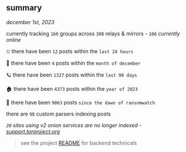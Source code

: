 
## summary
_december 1st, 2023_

currently tracking `166` groups across `308` relays & mirrors - _`106` currently online_

⏲ there have been `12` posts within the `last 24 hours`

🦈 there have been `4` posts within the `month of december`

🪐 there have been `1327` posts within the `last 90 days`

🏚 there have been `4373` posts within the `year of 2023`

🦕 there have been `9063` posts `since the dawn of ransomwatch`

there are `98` custom parsers indexing posts

_`20` sites using v2 onion services are no longer indexed - [support.torproject.org](https://support.torproject.org/onionservices/v2-deprecation/)_

> see the project [README](https://github.com/joshhighet/ransomwatch#ransomwatch--) for backend technicals
